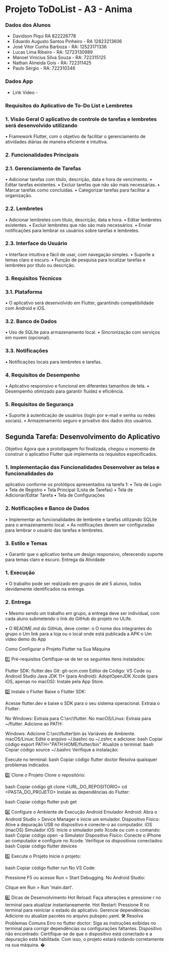 # Projeto ToDoList - A3 - Anima

### Dados dos Alunos
- Davidson Piqui RA 822226778
- Eduardo Augusto Santos Pinheiro - RA 12823213606
- José Vitor Cunha Barboza - RA: 12523171336
- Lucas Lima Ribeiro - RA: 12723130989
- Manoel Vinicius Silva Souza - RA: 722315125
- Nathan Almeida Gois - RA: 722311425
- Paulo Sérgio - RA: 722310346


### Dados App
- Link Video - 


### Requisitos do Aplicativo de To-Do List e Lembretes
 
### 1. Visão Geral O aplicativo de controle de tarefas e lembretes será desenvolvido utilizando
• Framework Flutter, com o objetivo de facilitar o gerenciamento de atividades diárias de
maneira eficiente e intuitiva.
### 2. Funcionalidades Principais
### 2.1. Gerenciamento de Tarefas
• Adicionar tarefas com título, descrição, data e hora de vencimento.
• Editar tarefas existentes.
• Excluir tarefas que não são mais necessárias.
• Marcar tarefas como concluídas.
• Categorizar tarefas para facilitar a organização.
### 2.2. Lembretes
• Adicionar lembretes com título, descrição, data e hora.
• Editar lembretes existentes.
• Excluir lembretes que não são mais necessários.
• Enviar notificações para lembrar os usuários sobre tarefas e lembretes.
### 2.3. Interface do Usuário
• Interface intuitiva e fácil de usar, com navegação simples.
• Suporte a temas claro e escuro.
• Função de pesquisa para localizar tarefas e lembretes por título ou descrição.
### 3. Requisitos Técnicos
### 3.1. Plataforma
• O aplicativo será desenvolvido em Flutter, garantindo compatibilidade com
Android e iOS.
### 3.2. Banco de Dados
• Uso de SQLite para armazenamento local.
• Sincronização com serviços em nuvem (opcional).
### 3.3. Notificações
• Notificações locais para lembretes e tarefas.
### 4. Requisitos de Desempenho
• Aplicativo responsivo e funcional em diferentes tamanhos de tela.
• Desempenho otimizado para garantir fluidez e eficiência.
### 5. Requisitos de Segurança
• Suporte à autenticação de usuários (login por e-mail e senha ou redes sociais).
• Armazenamento seguro e privativo dos dados dos usuários.

## Segunda Tarefa: Desenvolvimento do Aplicativo
Objetivo Agora que a prototipagem foi finalizada, chegou o momento de construir o
aplicativo Flutter que implementa os requisitos especificados.
### 1. Implementação das Funcionalidades Desenvolver as telas e funcionalidades do
aplicativo conforme os protótipos apresentados na tarefa 1:
• Tela de Login
• Tela de Registro
• Tela Principal (Lista de Tarefas)
• Tela de Adicionar/Editar Tarefa
• Tela de Configurações
### 2. Notificações e Banco de Dados
• Implementar as funcionalidades de lembrete e tarefas utilizando SQLite para o
armazenamento local.
• As notificações devem ser configuradas para lembrar o usuário das tarefas e
lembretes.
### 3. Estilo e Temas
• Garantir que o aplicativo tenha um design responsivo, oferecendo suporte para
temas claro e escuro.
Entrega da Atividade
### 1. Execução
• O trabalho pode ser realizado em grupos de até 5 alunos, todos devidamente
identificados na entrega.
### 2. Entrega
• Mesmo sendo um trabalho em grupo, a entrega deve ser individual, com cada
aluno submetendo o link do GitHub do projeto no ULife.

• O README.md do GitHub, deve conter:
o O nome dos integrantes do grupo
o Um link para a loja ou o local onde está publicada a APK
o Um vídeo demo do App

Como Configurar o Projeto Flutter na Sua Máquina

1️⃣ Pré-requisitos Certifique-se de ter os seguintes itens instalados:

Flutter SDK: flutter.dev Git: git-scm.com Editor de Código: VS Code ou Android Studio Java JDK 11+ (para Android): AdoptOpenJDK Xcode (para iOS, apenas no macOS): Instale pela App Store.

2️⃣ Instale o Flutter Baixe o Flutter SDK:

Acesse flutter.dev e baixe o SDK para o seu sistema operacional. Extraia o Flutter:

No Windows: Extraia para C:\src\flutter. No macOS/Linux: Extraia para ~/flutter. Adicione ao PATH:

Windows: Adicione C:\src\flutter\bin às Variáveis de Ambiente. macOS/Linux: Edite o arquivo ~/.bashrc ou ~/.zshrc e adicione: bash Copiar código export PATH="$PATH:$HOME/flutter/bin" Atualize o terminal: bash Copiar código source ~/.bashrc Verifique a instalação:

Execute no terminal: bash Copiar código flutter doctor Resolva quaisquer problemas indicados.

3️⃣ Clone o Projeto Clone o repositório:

bash Copiar código git clone <URL_DO_REPOSITORIO> cd <PASTA_DO_PROJETO> Instale as dependências do Flutter:

bash Copiar código flutter pub get

4️⃣ Configure o Ambiente de Execução Android Emulador Android: Abra o Android Studio > Device Manager e inicie um emulador. Dispositivo Físico: Ative a depuração USB no dispositivo e conecte-o ao computador. iOS (macOS) Simulador iOS: Inicie o simulador pelo Xcode ou com o comando: bash Copiar código open -a Simulator Dispositivo Físico: Conecte o iPhone ao computador e configure no Xcode. Verifique os dispositivos conectados: bash Copiar código flutter devices

5️⃣ Execute o Projeto Inicie o projeto:

bash Copiar código flutter run No VS Code:

Pressione F5 ou acesse Run > Start Debugging. No Android Studio:

Clique em Run > Run 'main.dart'.

6️⃣ Dicas de Desenvolvimento Hot Reload: Faça alterações e pressione r no terminal para atualizar instantaneamente. Hot Restart: Pressione R no terminal para reiniciar o estado do aplicativo. Gerencie dependências: Adicione ou atualize pacotes no arquivo pubspec.yaml. 🛠 Resolva Problemas Comuns Erro no flutter doctor: Siga as instruções exibidas no terminal para corrigir dependências ou configurações faltantes. Dispositivo não encontrado: Certifique-se de que o dispositivo está conectado e a depuração está habilitada. Com isso, o projeto estará rodando corretamente na sua máquina. �
